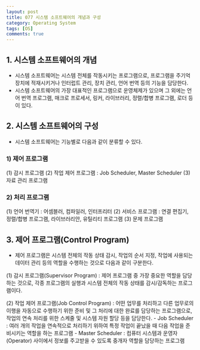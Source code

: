 ```yaml
---
layout: post
title: 077 시스템 소프트웨어의 개념과 구성
category: Operating System
tags: [OS]
comments: true
---
```


## 1. 시스템 소프트웨어의 개념
 - 시스템 소프트웨어는 시스템 전체를 작동시키는 프로그램으로, 프로그램을 주기억장치에 적재시키거나 인터럽트 관리, 장치 관리, 언어 번역 등의 기능을 담당한다.
 - 시스템 소프트웨어의 가장 대표적인 프로그램으로 운영체제가 있으며 그 외에는 언어 번역 프로그램, 매크로 프로세서, 링커, 라이브러리, 정렬/합병 프로그램, 로더 등이 있다.

## 2. 시스템 소프트웨어의 구성
 - 시스템 소프트웨어는 기능별로 다음과 같이 분류할 수 있다.

### 1) 제어 프로그램
 (1) 감시 프로그램
 (2) 작업 제어 프로그램 : Job Scheduler, Master Scheduler
 (3) 자료 관리 프로그램

### 2) 처리 프로그램
 (1) 언어 번역기 : 어셈블러, 컴파일러, 인터프리터
 (2) 서비스 프로그램 : 연결 편집기, 정렬/합병 프로그램, 라이브러리안, 유틸리티 프로그램
 (3) 문제 프로그램

## 3. 제어 프로그램(Control Program)
 - 제어 프로그램은 시스템 전체의 작동 상태 감시, 작업의 순서 지정, 작업에 사용되는 데이터 관리 등의 역할을 수행하는 것으로 다음과 같이 구분한다.

 (1) 감시 프로그램(Supervisor Program) : 제어 프로그램 중 가장 중요한 역할을 담당하는 것으로, 각종 프로그램의 실행과 시스템 전체의 작동 상태를 감시/감독하는 프로그램이다.

 (2) 작업 제어 프로그램(Job Control Program) : 어떤 업무를 처리하고 다른 업무로의 이행을 자동으로 수행하기 위한 준비 및 그 처리에 대한 완료를 담당하는 프로그램으로, 작업의 연속 처리를 위한 스케줄 및 시스템 자원 할당 등을 담당한다.
 	- Job Scheduler : 여러 개의 작업을 연속적으로 처리하기 위하여 특정 작업이 끝났을 때 다음 작업을 준비시키는 역할을 하는 프로그램
 	- Master Scheduler : 컴퓨터 시스템과 운영자(Operator) 사이에서 정보를 주고받을 수 있도록 중개자 역할을 담당하는 프로그램